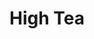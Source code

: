 ---
layout: project
title: "High Tea"
permalink: "/projects/2018/high-tea/"
projectyear: "2018"
categories: [project,current]
description: >
  Join us for an afternoon of Tea and scones, music and pottery auction to raise money for our upcoming season of choral concerts and collaborations. <br />

  Music will range from the first piece One Equall Musick ever performed in public, Gibbons's proto-existentialist madrigal, "What is Our Life?" to medieval French carols and chansons from past seasons, to the glorious polychoral motets of Gabrieli featured in our upcoming season. <br />

  We are so grateful for the support we've received over the years from friends and patrons. We look forward to singing for you again! <br />

  If you can't make it to the event itself but would like to support our fundraising efforts, we would be pleased to accept your support via our go fund me page: <br />

  <a href="https://www.gofundme.com/one-equall-musick-funding-campaign">https://www.gofundme.com/one-equall-musick-funding-campaign</a>
lead: "A high tea and concert of choral masterworks from the 15th to the 17th centuries"
performances:
  - title: "High Tea Fundraiser and Concert"
    subtitle: "Un thé social et concert de chef-d'oeuvres chorals du XVe au XVIIe siècles"
    date: "Nov 18, 2018"
    time: "3 pm"
    venue: "Dawson Hall, Église St. James United"
    address: "1425 rue City Councillors, Montreal QC"
    ticketsurl: "http://bit.ly/high-tea-nov18"
    facebookurl: "https://www.facebook.com/events/2363209860572922/"
    posterimage: "2018/high-tea.jpg"
    guests:
---